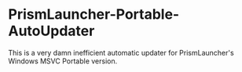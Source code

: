 # PrismLauncher-Portable-AutoUpdater
This is a very damn inefficient automatic updater for PrismLauncher's Windows MSVC Portable version.
